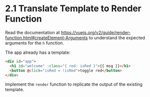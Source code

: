 # 2.1 Translate Template to Render Function

Read the documentation at https://vuejs.org/v2/guide/render-function.html#createElement-Arguments to understand the expected arguments for the `h` function.

The app already has a template:

``` html
<div id="app">
  <h1 id="welcome" :class="{ red: isRed }">{{ msg }}</h1>
  <button @click="isRed = !isRed">toggle red</button>
</div>
```

Implement the `render` function to replicate the output of the existing template.
